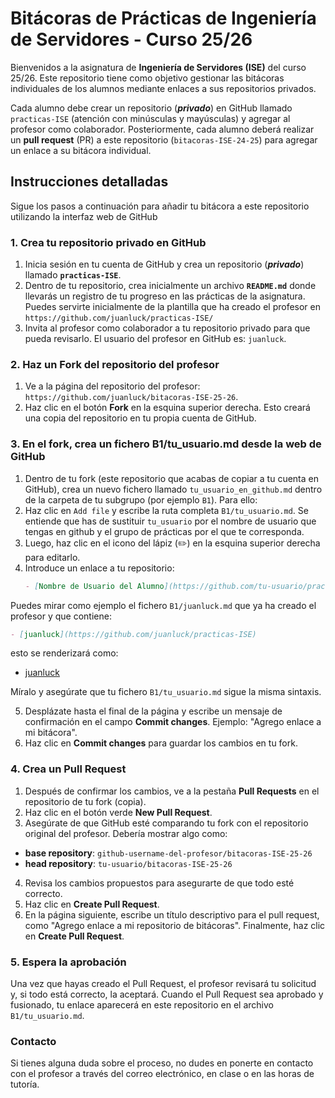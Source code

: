 # Bitácoras de Prácticas de Ingeniería de Servidores - Curso 25/26

Bienvenidos a la asignatura de **Ingeniería de Servidores (ISE)** del curso 25/26. Este repositorio tiene como objetivo gestionar las bitácoras individuales de los alumnos mediante enlaces a sus repositorios privados.

Cada alumno debe crear un repositorio (_**privado**_) en GitHub llamado `practicas-ISE` (atención con minúsculas y mayúsculas) y agregar al profesor como colaborador. Posteriormente, cada alumno deberá realizar un **pull request** (PR) a este repositorio (`bitacoras-ISE-24-25`) para agregar un enlace a su bitácora individual.

## Instrucciones detalladas

Sigue los pasos a continuación para añadir tu bitácora a este repositorio utilizando la interfaz web de GitHub

### 1. Crea tu repositorio privado en GitHub
1. Inicia sesión en tu cuenta de GitHub y crea un repositorio (_**privado**_) llamado **`practicas-ISE`**.
2. Dentro de tu repositorio, crea inicialmente un archivo **`README.md`** donde llevarás un registro de tu progreso en las prácticas de la asignatura. Puedes servirte inicialmente de la plantilla que ha creado el profesor en `https://github.com/juanluck/practicas-ISE/`
3. Invita al profesor como colaborador a tu repositorio privado para que pueda revisarlo. El usuario del profesor en GitHub es: `juanluck`.

### 2. Haz un **Fork** del repositorio del profesor
1. Ve a la página del repositorio del profesor: `https://github.com/juanluck/bitacoras-ISE-25-26`.
2. Haz clic en el botón **Fork** en la esquina superior derecha. Esto creará una copia del repositorio en tu propia cuenta de GitHub.

### 3. En el fork, crea un fichero B1/tu_usuario.md desde la web de GitHub
1. Dentro de tu fork (este repositorio que acabas de copiar a tu cuenta en GitHub), crea un nuevo fichero llamado `tu_usuario_en_github.md` dentro de la carpeta de tu subgrupo (por ejemplo `B1`). Para ello:
2. Haz clic en `Add file` y escribe la ruta completa `B1/tu_usuario.md`. Se entiende que has de sustituir `tu_usuario`  por el nombre de usuario que tengas en github y el grupo de prácticas por el que te corresponda. 
3. Luego, haz clic en el icono del lápiz (✏️) en la esquina superior derecha para editarlo.
4. Introduce un enlace a tu repositorio:
   ```markdown
   - [Nombre de Usuario del Alumno](https://github.com/tu-usuario/practicas-ISE)
   ```

Puedes mirar como ejemplo el fichero `B1/juanluck.md` que ya ha creado el profesor y que contiene:
   ```markdown
   - [juanluck](https://github.com/juanluck/practicas-ISE)
   ```
esto se renderizará como:

- [juanluck](https://github.com/juanluck/practicas-ISE/)

Míralo y asegúrate que tu fichero `B1/tu_usuario.md` sigue la misma sintaxis.



5. Desplázate hasta el final de la página y escribe un mensaje de confirmación en el campo **Commit changes**. Ejemplo: "Agrego enlace a mi bitácora".
6. Haz clic en **Commit changes** para guardar los cambios en tu fork.

### 4. Crea un Pull Request

1. Después de confirmar los cambios, ve a la pestaña **Pull Requests** en el repositorio de tu fork (copia).
2. Haz clic en el botón verde **New Pull Request**.
3. Asegúrate de que GitHub esté comparando tu fork con el repositorio original del profesor. Debería mostrar algo como:
-  **base repository**: `github-username-del-profesor/bitacoras-ISE-25-26`
-  **head repository**: `tu-usuario/bitacoras-ISE-25-26`
4. Revisa los cambios propuestos para asegurarte de que todo esté correcto.
5. Haz clic en **Create Pull Request**.
6. En la página siguiente, escribe un título descriptivo para el pull request, como "Agrego enlace a mi repositorio de bitácoras". Finalmente, haz clic en **Create Pull Request**.

### 5. Espera la aprobación

Una vez que hayas creado el Pull Request, el profesor revisará tu solicitud y, si todo está correcto, la aceptará. Cuando el Pull Request sea aprobado y fusionado, tu enlace aparecerá en este repositorio  en el archivo `B1/tu_usuario.md`.

### Contacto

Si tienes alguna duda sobre el proceso, no dudes en ponerte en contacto con el profesor a través del correo electrónico, en clase o en las horas de tutoría.
